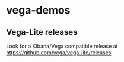 # vega-demos

## Vega-Lite releases
Look for a Kibana/Vega compatible release at https://github.com/vega/vega-lite/releases


